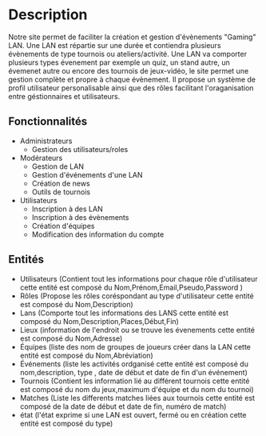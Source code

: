 # Description

Notre site permet de faciliter la création et gestion d'évènements "Gaming" LAN.
Une LAN est répartie sur une durée et contiendra plusieurs évènements de type tournois ou ateliers/activité.
Une LAN va comporter plusieurs types évenement par exemple un quiz, un stand autre, un évemenet autre ou encore des tournois de jeux-vidéo,
le site permet une gestion complète et propre à chaque évènement.
Il propose un système de profil utilisateur personalisable ainsi que des rôles facilitant l'oraganisation entre géstionnaires et utilisateurs.  

## Fonctionnalités

-   Administrateurs
    -   Gestion des utilisateurs/roles
-   Modérateurs
    -   Gestion de LAN
    -   Gestion d'événements d'une LAN
    -   Création de news
    -   Outils de tournois
-   Utilisateurs
    -   Inscription à des LAN
    -   Inscription à des évènements
    -   Création d'équipes
    -   Modification des information du compte

## Entités

- Utilisateurs (Contient tout les informations pour chaque rôle d'utilisateur cette entité est composé du Nom,Prénom,Email,Pseudo,Password )
- Rôles (Propose les rôles coréspondant au type d'utilisateur cette entité est composé du Nom,Description)
- Lans (Comporte tout les informations des LANS cette entité est composé du Nom,Description,Places,Début,Fin)
- Lieux (information de l'endroit ou se trouve les évenements cette entité est composé du Nom,Adresse)
- Équipes (liste des nom de groupes de joueurs créer dans la LAN cette entité est composé du Nom,Abréviation) 
- Événements (liste les activités ordganisé cette entité est composé du nom,description, type , date de début et date de fin d'un événement)
- Tournois (Contient les information lié au différent tournois cette entité est composé du nom du jeux,maximum d'équipe et du nom du tournoi)
- Matches (Liste les differents matches liées aux tournois cette entité est composé de la date de début et date de fin, numéro de match)
- état (l'état exprime si une LAN est ouvert, fermé ou en création cette entité est composé du type)